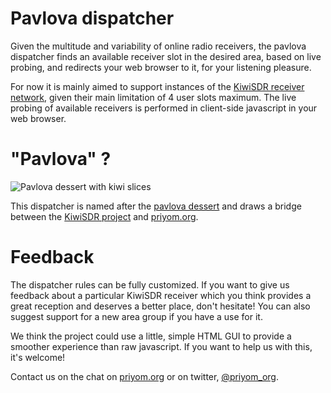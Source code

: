 Pavlova dispatcher
==================

Given the multitude and variability of online radio receivers, the pavlova dispatcher finds an available receiver slot in the desired area, based on live probing, and redirects your web browser to it, for your listening pleasure.

For now it is mainly aimed to support instances of the [KiwiSDR receiver network](http://sdr.hu/), given their main limitation of 4 user slots maximum. The live probing of available receivers is performed in client-side javascript in your web browser.

"Pavlova" ?
===========

![Pavlova dessert with kiwi slices](https://upload.wikimedia.org/wikipedia/commons/thumb/6/67/Pavlova_dessert.JPG/320px-Pavlova_dessert.JPG "Pavlova dessert with kiwi slices")

This dispatcher is named after the [pavlova dessert](https://en.wikipedia.org/wiki/Pavlova_%28food%29) and draws a bridge between the [KiwiSDR project](http://kiwisdr.com/KiwiSDR/index.html) and [priyom.org](http://priyom.org/).

Feedback
========

The dispatcher rules can be fully customized. If you want to give us feedback about a particular KiwiSDR receiver which you think provides a great reception and deserves a better place, don't hesitate! You can also suggest support for a new area group if you have a use for it.

We think the project could use a little, simple HTML GUI to provide a smoother experience than raw javascript. If you want to help us with this, it's welcome!

Contact us on the chat on [priyom.org](http://priyom.org/) or on twitter, [@priyom_org](https://twitter.com/priyom_org).

